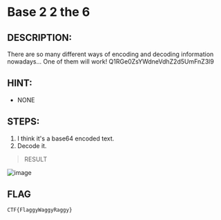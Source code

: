 # Base 2 2 the 6
## DESCRIPTION:
There are so many different ways of encoding and decoding information nowadays... One of them will work! Q1RGe0ZsYWdneVdhZ2d5UmFnZ3l9
## HINT:
- NONE
## STEPS:
1. I think it's a base64 encoded text.
2. Decode it.

> RESULT


![image](https://user-images.githubusercontent.com/70703371/195371019-b3e247eb-0131-42f6-a685-aba9d7c5ad7b.png)


## FLAG

```
CTF{FlaggyWaggyRaggy}
```
